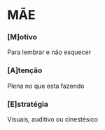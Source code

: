 # MÃE

### [M]otivo
Para lembrar e não esquecer

### [A]tenção
Plena no que esta fazendo

### [E]stratégia
Visuais, auditivo ou cinestésico
